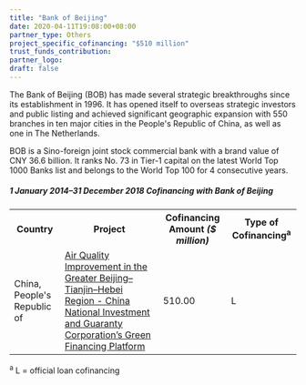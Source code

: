 ```yaml
---
title: "Bank of Beijing"
date: 2020-04-11T19:08:00+08:00
partner_type: Others
project_specific_cofinancing: "$510 million"
trust_funds_contribution: 
partner_logo:
draft: false
---
```


The Bank of Beijing (BOB) has made several strategic breakthroughs since its establishment in 1996. It has opened itself to overseas strategic investors and public listing and achieved significant geographic expansion with 550 branches in ten major cities in the People's Republic of China, as well as one in The Netherlands. 

BOB is a Sino-foreign joint stock commercial bank with a brand value of CNY 36.6 billion. It ranks No. 73 in Tier-1 capital on the latest World Top 1000 Banks list and belongs to the World Top 100 for 4 consecutive years. 

##### _1 January 2014–31 December 2018_ Cofinancing with Bank of Beijing

<table class="table table-striped table-bordered">
<tr>
    <th>Country</th>
    <th>Project</th>
    <th>Cofinancing Amount <em>($ million)</em></th>
    <th>Type of Cofinancing<sup>a</sup></th>
</tr>
<tr>
    <td>China, People's Republic of</td>
    <td><a href="https://www.adb.org/projects/50096-002/main" target="_parent">Air Quality Improvement in the Greater Beijing–Tianjin–Hebei Region - China National Investment and Guaranty Corporation’s Green Financing Platform</a></td>
    <td>510.00 </td>
    <td>L</td>
</tr>

</table>

<p class="dr-footnote"><sup>a</sup> L = official loan cofinancing</p>

